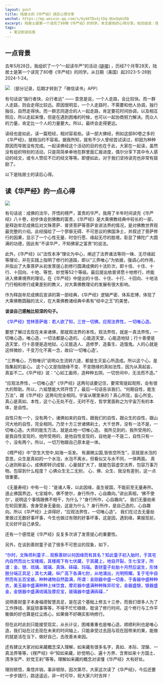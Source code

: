 ```yaml
---
layout: post
title: 陆居士的《华严经》读后心得分享
wechat: https://mp.weixin.qq.com/s/6ykKTDx4jtDq-QUxQqHiRQ
excerpt: 陆居士是第一个读完了80卷《华严经》的同学。本文是他的心得分享。他总结说：理则顿悟，乘悟并销，事非顿除，因次第尽，大家这次读了《华严经》，今后还要一步步践行，路途遥远，非一时可毕，祝大家六时吉祥！
tags:
  - 笔记和读后感
---
```


## 一点背景

去年5月28日，我组织了一个“一起读华严”的活动 [(链接)](https://mp.weixin.qq.com/s/exPab92Lk-YvBw9lcWdyiA) ，历经7个月零28天，陆居士是第一个读完了80卷《华严经》的同学。从日期（美国）起2023-5-28到2024-1-24。

![](../images/2024-01-27-23-15-41.png)
（部分记录，后期才转到了「微信读书」APP）

有句话说“独行者快，众行者远” —— 意思是说，一个人走路，会比较快。而一群人走路，则会走得比较远。原因很明显，一个人走路时，不需要和他人协调，独行独往，自然走得快。而一群志同道合的人一起走路，肯定要花时间协调，以及相互照应，所以走起来慢，但是在遇到困难的时候，也可以一起协商努力解决。而众人的力量，肯定比一个人的力量要大。所以，最终会走得更远。

读经也是如此，读一篇短经，相对容易些。读一部大佛经，例如这部80卷之多的《华严经》，就相当的不容易。据我所知，就有不少人曾经尝试读过，却因为种种原因而导致没有完成。一起读佛经这个活动的目的也在于此，大家在一起读，虽然没有组织特别的活动，只是简简单单地在群里面汇报进度，偶尔分享下其中令人感动的经文，或令人赞叹不已的经文等等。即便如此，对于我们坚持读完也非常有鼓励了。

以下是陆居士的读后心得。

## 读《华严经》的一点心得

![](../images/2024-01-27-23-26-37.png)

有句话说：成佛的法华，开悟的楞严，富贵的华严。我用了半年时间读完《华严经》八十卷，初步体会到佛教的富贵，《华严经》是大乘佛教经典中较长的一部，是释迦牟尼成佛后对文殊菩萨、普贤菩萨等菩萨宣讲法界的情况，是对佛教世界观最完整的介绍。此经描绘了一个寥廓无碍、不可思议的佛国净土，并叙述了菩萨修行的因果，显示了一个心性无量、时空行愿、缘起无尽的胜境，彰显了佛陀广大圆满的功德，因此有“不读华严，不知佛家之富贵”的说法。
 
此外，《华严经》以“法性本净”理论为中心，阐述了法界诸法等同一昧、无尽缘起等理论，并在实践上指明了修行的道路，即以“三界唯心”为依据，强调心的作用，并指出了大乘菩萨从初发菩提心到修行圆满成佛的十法阶次，即十信、十住、十行、十回向、十地、等觉、妙觉等52个等级。最后提出依普贤愿十地修行，终能进入佛果境界的理论。在《华严经》中提出的十信、十住、十行、十回向、十地法门行相和修行成果差别的教义，对大乘佛教理论的发展有很大影响。
 
作为释迦牟尼成佛后宣讲的第一部经典，《华严经》逻辑严密、体系宏博，体现了大乘佛教圆融的法义，在大乘佛教诸经典中素有“经中之王”的美誉。

**谈谈自己感触比较深的句子。**

<span style="color:blue">《华严经》觉林菩萨偈：若人欲了知，三世一切佛。应观法界性，一切唯心造。

要想了解过去现在未来诸佛，那就观法界的本性。观法界性，就是一真法界性，一切唯心造。唯心造，一切法都是心造的。 心能造天堂，心能造地狱；行十善便是造天堂，行十恶便是造地狱。心又能造人、造修罗、造畜生、造饿鬼。人的心就是这样微妙，千变万化不离一念，故曰‘一切唯心造’。

“三界唯心，万物唯识”说明众生流转六道，都是生灭妄心所造成。所以这个心，是指集起的妄心。 这个心又是指随缘不变、不变随缘的真如法性，因为从真起妄，真妄不二。《华严经》说：“心如工画师，造种种五阴，一切世间中，无法而不造。”

“应观法界性，一切唯心造”《华严经》这两句话要记住，要常常提起观照，会有很大的帮助。所以，六祖慧能大师开悟了，最后一句话告诉我们，“何期自性，能生万法”，跟《华严经》这两句完全相同。宇宙从哪里来的？真心所现，妄心所变。真心是真如、本性，这个心无处不在，无时不在，哲学里面称之为宇宙万有的本体，是自性。

自性只有一个，没有两个，诸佛如来的自性，跟我们的自性，跟众生的自性，跟山河大地的自性，完全相同。乃至十方三世诸佛刹土，大千世界，没有一法不是，一切唯心造。大师的能生万法，就是此地一切唯心造。 我所见到的，我所受用的，是我自性变现的，他所受用的，是他自性变现的，自他是一不是二，自性只有一个，没有两个。所以，一切万物跟自己原本是一体。

《楞严经》中“空生大觉中,如海一沤发。 有漏微尘国,皆依空所生”，沤就是水泡的意思，众生是真如的一个水泡，水泡不离水，但看似又与水不同，一体两面。
真心迷则称妄心，成佛即转识成智，心量就扩大了，就能包容虚空法界，包容万事万物。包容到什么程度？ 心佛众生无二无别， 心、佛、众生、我没有差别，这一点很重要。

《无量寿经》中有一句：“是诸人等，以此因缘，虽生彼国，不能前至无量寿所。道止佛国界边，七宝城中。佛不使尔，身行所作，心自趣向。”讲出真相，‘佛不使尔’，说明这个事情跟佛不相干，为什么？“身行所作，心自趣向”。 我们无量劫来在轮回里面，舍身受身无量劫，这是为什么？ 身行所作，是自己造的，心自趣向。所以《华严经》上讲得好，“应观法界性，一切唯心造”。 我们在过去无量劫里做过无数好事坏事，今生也做过有限的好事坏事，这是因，遇到缘，果报现前，无论好坏自己承受。

还有一个感悟是《华严经》反复多次讲了发菩提心的重要性。

另外，在谈到善财童子说了很多不可思议的现象，如下， 

<span style="color:blue">“尔时，文殊师利童子… 观察善财以何因缘而有其名？知此童子初入胎时，于其宅内自然而出七宝楼阁，其楼阁下有七伏藏，于其藏上，地自开裂，生七宝牙，所谓：金、银、琉璃、玻璃、真珠、砗磲、玛瑙。善财童子处胎十月然后诞生，形体肢分端正具足；其七大藏，纵广高下各满七肘，从地涌出，光明照耀。复于宅中自然而有五百宝器，种种诸物自然盈满，所谓：金刚器中盛一切香，于香器中盛种种衣，美玉器中盛满种种上味饮食，摩尼器中盛满种种殊异珍宝，金器盛银，银器盛金，金银器中盛满琉璃及摩尼宝，玻璃器中盛满砗磲…”

说明善财童子本身福德智慧具足，是在这个基础上修五十三参，而我们很多人为了工作挣钱、家庭琐事等等，不得不忙忙碌碌，耽误了修行时间，这个修行与工作平衡做的好也算是红尘炼心，如果做不好确实影响修行。

但在此时此刻只能接受现实，从长计议，困难重重也是唯心造，顺顺利利也是唯心造，我们站在过去现在未来的时间轴上，只能承受过去因与现在因带来的果，能做的就是活在当下，做好自己，去改善未来因。

还有建议大家对如来藏概念深入理解，如来藏有很多名字，真如、本际、涅槃、一真法界等等，《楞严经》中“知如来藏，妙觉明心、遍十方界、含育如来十方国土、清净宝严、妙觉王刹”等等。理解如来藏的概念对读懂《华严经》大有好处。

理则顿悟，乘悟并销，事非顿除，因次第尽，大家这次读了《华严经》，今后还要一步步践行，路途遥远，非一时可毕，祝大家六时吉祥！

